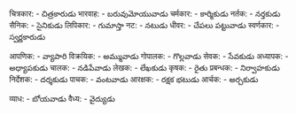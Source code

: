 चित्रकार: - చిత్రకారుడు 
भारवाह: - బరువుమోయువాడు 
चर्मकार: - కార్మికుడు 
नर्तक: - నర్తకుడు 
सैनिक: - సైనికుడు 
लिपिकार: - గుమాస్తా 
नट: - నటుడు 
धीवर: - చేపలు పట్టువాడు 
स्वर्णकार: - స్వర్ణకారుడు 

आपणिक: - వ్యాపారి 
विक्रयिक: - అమ్మువాడు 
गोपालक: - గొల్లవాడు 
सेवक: - సేవకుడు 
अध्यापक: - అధ్యాపకుడు 
चालक: - నడిపేవాడు 
लेखक: - లేఖకుడు 
कृषक: - రైతు 
प्रबन्धक: - నిర్వాహకుడు 
निर्देशक: - దర్శకుడు 
पाचक: - వంటవాడు 
आरक्षक: - రక్షక భటుడు 
आर्चक: - అర్చకుడు 

व्याध: - బోయవాడు
वैध्य: - వైద్యుడు 